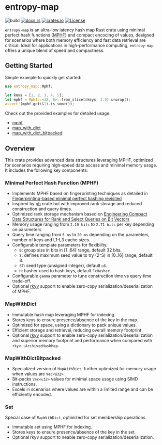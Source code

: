 # entropy-map
![build](https://img.shields.io/github/actions/workflow/status/cloudflare/entropy-map/ci.yml?branch=main)
[![docs.rs](https://docs.rs/entropy-map/badge.svg)](https://docs.rs/entropy-map)
[![crates.io](https://img.shields.io/crates/v/entropy-map.svg)](https://crates.io/crates/entropy-map)
[![License](https://img.shields.io/badge/license-Apache%202.0-blue)](LICENSE)

`entropy-map` is an ultra-low latency hash map Rust crate using minimal perfect hash functions ([MPHF](https://en.wikipedia.org/wiki/Perfect_hash_function)) and compact encoding of values, designed for scenarios where both memory efficiency and fast data retrieval are critical. Ideal for applications in high-performance computing, `entropy-map` offers a unique blend of speed and compactness.

## Getting Started
Simple example to quickly get started:
```rust
use entropy_map::Mphf;

let keys = [1, 2, 3, 4, 5];
let mphf = Mphf::<32, 8>::from_slice(&keys, 2.0).unwrap();
assert!(mphf.get(&1).is_some());
```

Check out the provided examples for detailed usage:
* [mphf](examples/mphf.rs)
* [map_with_dict](examples/map_with_dict.rs)
* [map_with_dict_bitpacked](examples/map_with_dict_bitpacked.rs)

## Overview
This crate provides advanced data structures leveraging MPHF, optimized for scenarios requiring high-speed data access and minimal memory usage.
It includes the following key components:

### Minimal Perfect Hash Function (MPHF)
- Implements MPHF based on fingerprinting techniques as detailed in [Fingerprinting-based minimal perfect hashing revisited](https://doi.org/10.1145/3596453)
- Inspired by [ph](https://github.com/beling/bsuccinct-rs/tree/main/ph) crate but with improved rank storage and reduced construction and query times.
- Optimized rank storage mechanism based on [Engineering Compact Data Structures for Rank and Select Queries on Bit Vectors](https://arxiv.org/pdf/2206.01149.pdf)
- Memory usage ranging from `2.10 bits` to `2.71 bits` per key depending on parameters.
- Query time ranging from `5 ns` to `20 ns` depending on the parameters, number of keys and L1-L3 cache sizes.
- Configurable template parameters for flexibility.
  - `B`: group size in bits in [1..64] range, default 32 bits.
  - `S`: defines maximum seed value to try (2^S) in [0..16] range, default 8.
  - `ST`: seed type (unsigned integer), default `u8`.
  - `H`: hasher used to hash keys, default `FxHasher`.
- Configurable `gamma` parameter to tune construction time vs query time trade-off.
- Optional [rkyv](https://rkyv.org/) support to enable zero-copy serialization/deserialization of MPHF.

### MapWithDict
- Immutable hash map leveraging MPHF for indexing.
- Stores keys to ensure presence/absence of the key in the map.
- Optimized for space, using a dictionary to pack unique values.
- Efficient storage and retrieval, reducing overall memory footprint.
- Optional [rkyv](https://rkyv.org/) support to enable zero-copy serialization/deserialization and superior memory footprint and performance when compared with `rkyv::ArchivedHashMap`.

### MapWithDictBitpacked
- Specialized version of `MapWithDict`, further optimized for memory usage when values are `Vec<u32>`.
- Bit-packs `Vec<u32>` values for minimal space usage using SIMD instructions.
- Excels in scenarios where values are within a limited range and can be efficiently encoded.

### Set
Special case of `MapWithDict`, optimized for set membership operations.
- Immutable set using MPHF for indexing.
- Stores keys to ensure presence/absence of the key in the set.
- Optional rkyv support to neable zero-copy serialization/deserialization.
